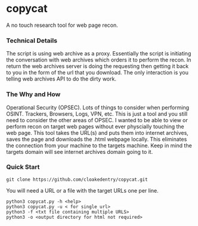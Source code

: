 # copycat

A no touch research tool for web page recon.


### Technical Details
The script is using web archive as a proxy. Essentially the script is initiating the conversation with web archives which orders it to perform the recon. In return the web archives server is doing the requesting then getting it back to you in the form of the url that you download. The only interaction is you telling web archives API to do the dirty work.

### The Why and How
Operational Security (OPSEC). Lots of things to consider when performing OSINT. Trackers, Browsers, Logs, VPN, etc. This is just a tool and you still need to consider the other areas of OPSEC. I wanted to be able to view or perform recon on target web pages without ever physcially touching the web page. This tool takes the URL(s) and puts them into internet archives, saves the page and downloads the .html webpage locally. This eliminates the connection from your machine to the targets machine. Keep in mind the targets domain will see internet archives domain going to it. 



### Quick Start
```
git clone https://github.com/cloakedentry/copycat.git
```

You will need a URL or a file with the target URLs one per line. 

```
python3 copycat.py -h <help>
python3 copycat.py -u < for single url>
python3 -f <txt file containing multiple URLS> 
python3 -o <output directory for html not required>
```
